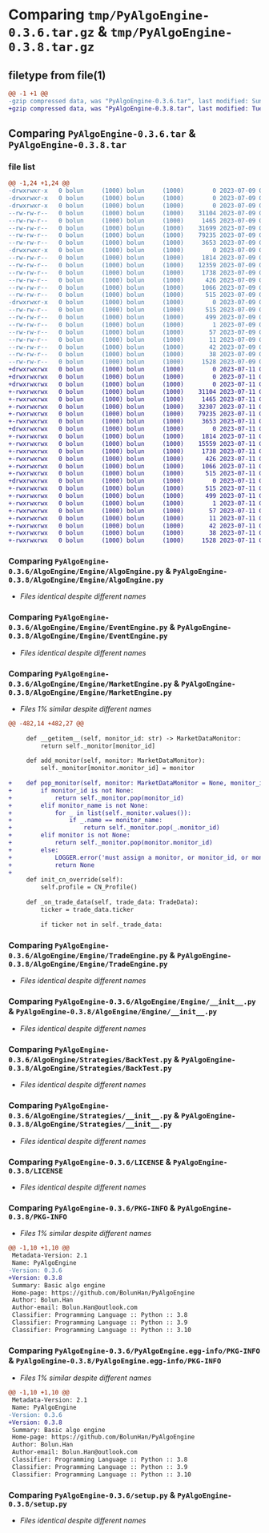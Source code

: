 # Comparing `tmp/PyAlgoEngine-0.3.6.tar.gz` & `tmp/PyAlgoEngine-0.3.8.tar.gz`

## filetype from file(1)

```diff
@@ -1 +1 @@
-gzip compressed data, was "PyAlgoEngine-0.3.6.tar", last modified: Sun Jul  9 05:29:43 2023, max compression
+gzip compressed data, was "PyAlgoEngine-0.3.8.tar", last modified: Tue Jul 11 07:46:16 2023, max compression
```

## Comparing `PyAlgoEngine-0.3.6.tar` & `PyAlgoEngine-0.3.8.tar`

### file list

```diff
@@ -1,24 +1,24 @@
-drwxrwxr-x   0 bolun     (1000) bolun     (1000)        0 2023-07-09 05:29:43.305027 PyAlgoEngine-0.3.6/
-drwxrwxr-x   0 bolun     (1000) bolun     (1000)        0 2023-07-09 05:29:43.301026 PyAlgoEngine-0.3.6/AlgoEngine/
-drwxrwxr-x   0 bolun     (1000) bolun     (1000)        0 2023-07-09 05:29:43.301026 PyAlgoEngine-0.3.6/AlgoEngine/Engine/
--rw-rw-r--   0 bolun     (1000) bolun     (1000)    31104 2023-07-09 04:44:22.000000 PyAlgoEngine-0.3.6/AlgoEngine/Engine/AlgoEngine.py
--rw-rw-r--   0 bolun     (1000) bolun     (1000)     1465 2023-07-09 04:44:22.000000 PyAlgoEngine-0.3.6/AlgoEngine/Engine/EventEngine.py
--rw-rw-r--   0 bolun     (1000) bolun     (1000)    31699 2023-07-09 05:24:08.000000 PyAlgoEngine-0.3.6/AlgoEngine/Engine/MarketEngine.py
--rw-rw-r--   0 bolun     (1000) bolun     (1000)    79235 2023-07-09 04:44:22.000000 PyAlgoEngine-0.3.6/AlgoEngine/Engine/TradeEngine.py
--rw-rw-r--   0 bolun     (1000) bolun     (1000)     3653 2023-07-09 04:44:22.000000 PyAlgoEngine-0.3.6/AlgoEngine/Engine/__init__.py
-drwxrwxr-x   0 bolun     (1000) bolun     (1000)        0 2023-07-09 05:29:43.301026 PyAlgoEngine-0.3.6/AlgoEngine/Strategies/
--rw-rw-r--   0 bolun     (1000) bolun     (1000)     1814 2023-07-09 04:44:22.000000 PyAlgoEngine-0.3.6/AlgoEngine/Strategies/BackTest.py
--rw-rw-r--   0 bolun     (1000) bolun     (1000)    12359 2023-07-09 04:44:22.000000 PyAlgoEngine-0.3.6/AlgoEngine/Strategies/_StrategyEngine.py
--rw-rw-r--   0 bolun     (1000) bolun     (1000)     1738 2023-07-09 04:44:22.000000 PyAlgoEngine-0.3.6/AlgoEngine/Strategies/__init__.py
--rw-rw-r--   0 bolun     (1000) bolun     (1000)      426 2023-07-09 05:27:54.000000 PyAlgoEngine-0.3.6/AlgoEngine/__init__.py
--rw-rw-r--   0 bolun     (1000) bolun     (1000)     1066 2023-07-09 04:44:22.000000 PyAlgoEngine-0.3.6/LICENSE
--rw-rw-r--   0 bolun     (1000) bolun     (1000)      515 2023-07-09 05:29:43.305027 PyAlgoEngine-0.3.6/PKG-INFO
-drwxrwxr-x   0 bolun     (1000) bolun     (1000)        0 2023-07-09 05:29:43.305027 PyAlgoEngine-0.3.6/PyAlgoEngine.egg-info/
--rw-rw-r--   0 bolun     (1000) bolun     (1000)      515 2023-07-09 05:29:43.000000 PyAlgoEngine-0.3.6/PyAlgoEngine.egg-info/PKG-INFO
--rw-rw-r--   0 bolun     (1000) bolun     (1000)      499 2023-07-09 05:29:43.000000 PyAlgoEngine-0.3.6/PyAlgoEngine.egg-info/SOURCES.txt
--rw-rw-r--   0 bolun     (1000) bolun     (1000)        1 2023-07-09 05:29:43.000000 PyAlgoEngine-0.3.6/PyAlgoEngine.egg-info/dependency_links.txt
--rw-rw-r--   0 bolun     (1000) bolun     (1000)       57 2023-07-09 05:29:43.000000 PyAlgoEngine-0.3.6/PyAlgoEngine.egg-info/requires.txt
--rw-rw-r--   0 bolun     (1000) bolun     (1000)       11 2023-07-09 05:29:43.000000 PyAlgoEngine-0.3.6/PyAlgoEngine.egg-info/top_level.txt
--rw-rw-r--   0 bolun     (1000) bolun     (1000)       42 2023-07-09 04:44:22.000000 PyAlgoEngine-0.3.6/README.md
--rw-rw-r--   0 bolun     (1000) bolun     (1000)       38 2023-07-09 05:29:43.305027 PyAlgoEngine-0.3.6/setup.cfg
--rw-rw-r--   0 bolun     (1000) bolun     (1000)     1528 2023-07-09 05:26:34.000000 PyAlgoEngine-0.3.6/setup.py
+drwxrwxrwx   0 bolun     (1000) bolun     (1000)        0 2023-07-11 07:46:16.644967 PyAlgoEngine-0.3.8/
+drwxrwxrwx   0 bolun     (1000) bolun     (1000)        0 2023-07-11 07:46:11.814647 PyAlgoEngine-0.3.8/AlgoEngine/
+drwxrwxrwx   0 bolun     (1000) bolun     (1000)        0 2023-07-11 07:46:13.912082 PyAlgoEngine-0.3.8/AlgoEngine/Engine/
+-rwxrwxrwx   0 bolun     (1000) bolun     (1000)    31104 2023-07-11 05:27:47.000000 PyAlgoEngine-0.3.8/AlgoEngine/Engine/AlgoEngine.py
+-rwxrwxrwx   0 bolun     (1000) bolun     (1000)     1465 2023-07-11 05:27:47.000000 PyAlgoEngine-0.3.8/AlgoEngine/Engine/EventEngine.py
+-rwxrwxrwx   0 bolun     (1000) bolun     (1000)    32307 2023-07-11 05:55:16.000000 PyAlgoEngine-0.3.8/AlgoEngine/Engine/MarketEngine.py
+-rwxrwxrwx   0 bolun     (1000) bolun     (1000)    79235 2023-07-11 05:27:47.000000 PyAlgoEngine-0.3.8/AlgoEngine/Engine/TradeEngine.py
+-rwxrwxrwx   0 bolun     (1000) bolun     (1000)     3653 2023-07-11 05:27:47.000000 PyAlgoEngine-0.3.8/AlgoEngine/Engine/__init__.py
+drwxrwxrwx   0 bolun     (1000) bolun     (1000)        0 2023-07-11 07:46:15.045077 PyAlgoEngine-0.3.8/AlgoEngine/Strategies/
+-rwxrwxrwx   0 bolun     (1000) bolun     (1000)     1814 2023-07-11 05:27:47.000000 PyAlgoEngine-0.3.8/AlgoEngine/Strategies/BackTest.py
+-rwxrwxrwx   0 bolun     (1000) bolun     (1000)    15559 2023-07-11 06:11:38.000000 PyAlgoEngine-0.3.8/AlgoEngine/Strategies/_StrategyEngine.py
+-rwxrwxrwx   0 bolun     (1000) bolun     (1000)     1738 2023-07-11 05:27:47.000000 PyAlgoEngine-0.3.8/AlgoEngine/Strategies/__init__.py
+-rwxrwxrwx   0 bolun     (1000) bolun     (1000)      426 2023-07-11 06:11:38.000000 PyAlgoEngine-0.3.8/AlgoEngine/__init__.py
+-rwxrwxrwx   0 bolun     (1000) bolun     (1000)     1066 2023-07-11 05:27:47.000000 PyAlgoEngine-0.3.8/LICENSE
+-rwxrwxrwx   0 bolun     (1000) bolun     (1000)      515 2023-07-11 07:46:16.616318 PyAlgoEngine-0.3.8/PKG-INFO
+drwxrwxrwx   0 bolun     (1000) bolun     (1000)        0 2023-07-11 07:46:16.361557 PyAlgoEngine-0.3.8/PyAlgoEngine.egg-info/
+-rwxrwxrwx   0 bolun     (1000) bolun     (1000)      515 2023-07-11 07:45:36.000000 PyAlgoEngine-0.3.8/PyAlgoEngine.egg-info/PKG-INFO
+-rwxrwxrwx   0 bolun     (1000) bolun     (1000)      499 2023-07-11 07:45:51.000000 PyAlgoEngine-0.3.8/PyAlgoEngine.egg-info/SOURCES.txt
+-rwxrwxrwx   0 bolun     (1000) bolun     (1000)        1 2023-07-11 07:45:36.000000 PyAlgoEngine-0.3.8/PyAlgoEngine.egg-info/dependency_links.txt
+-rwxrwxrwx   0 bolun     (1000) bolun     (1000)       57 2023-07-11 07:45:36.000000 PyAlgoEngine-0.3.8/PyAlgoEngine.egg-info/requires.txt
+-rwxrwxrwx   0 bolun     (1000) bolun     (1000)       11 2023-07-11 07:45:36.000000 PyAlgoEngine-0.3.8/PyAlgoEngine.egg-info/top_level.txt
+-rwxrwxrwx   0 bolun     (1000) bolun     (1000)       42 2023-07-11 05:27:47.000000 PyAlgoEngine-0.3.8/README.md
+-rwxrwxrwx   0 bolun     (1000) bolun     (1000)       38 2023-07-11 07:46:16.670220 PyAlgoEngine-0.3.8/setup.cfg
+-rwxrwxrwx   0 bolun     (1000) bolun     (1000)     1528 2023-07-11 05:27:47.000000 PyAlgoEngine-0.3.8/setup.py
```

### Comparing `PyAlgoEngine-0.3.6/AlgoEngine/Engine/AlgoEngine.py` & `PyAlgoEngine-0.3.8/AlgoEngine/Engine/AlgoEngine.py`

 * *Files identical despite different names*

### Comparing `PyAlgoEngine-0.3.6/AlgoEngine/Engine/EventEngine.py` & `PyAlgoEngine-0.3.8/AlgoEngine/Engine/EventEngine.py`

 * *Files identical despite different names*

### Comparing `PyAlgoEngine-0.3.6/AlgoEngine/Engine/MarketEngine.py` & `PyAlgoEngine-0.3.8/AlgoEngine/Engine/MarketEngine.py`

 * *Files 1% similar despite different names*

```diff
@@ -482,14 +482,27 @@
 
     def __getitem__(self, monitor_id: str) -> MarketDataMonitor:
         return self._monitor[monitor_id]
 
     def add_monitor(self, monitor: MarketDataMonitor):
         self._monitor[monitor.monitor_id] = monitor
 
+    def pop_monitor(self, monitor: MarketDataMonitor = None, monitor_id: str = None, monitor_name: str = None):
+        if monitor_id is not None:
+            return self._monitor.pop(monitor_id)
+        elif monitor_name is not None:
+            for _ in list(self._monitor.values()):
+                if _.name == monitor_name:
+                    return self._monitor.pop(_.monitor_id)
+        elif monitor is not None:
+            return self._monitor.pop(monitor.monitor_id)
+        else:
+            LOGGER.error('must assign a monitor, or monitor_id, or monitor_name to pop.')
+            return None
+
     def init_cn_override(self):
         self.profile = CN_Profile()
 
     def _on_trade_data(self, trade_data: TradeData):
         ticker = trade_data.ticker
 
         if ticker not in self._trade_data:
```

### Comparing `PyAlgoEngine-0.3.6/AlgoEngine/Engine/TradeEngine.py` & `PyAlgoEngine-0.3.8/AlgoEngine/Engine/TradeEngine.py`

 * *Files identical despite different names*

### Comparing `PyAlgoEngine-0.3.6/AlgoEngine/Engine/__init__.py` & `PyAlgoEngine-0.3.8/AlgoEngine/Engine/__init__.py`

 * *Files identical despite different names*

### Comparing `PyAlgoEngine-0.3.6/AlgoEngine/Strategies/BackTest.py` & `PyAlgoEngine-0.3.8/AlgoEngine/Strategies/BackTest.py`

 * *Files identical despite different names*

### Comparing `PyAlgoEngine-0.3.6/AlgoEngine/Strategies/__init__.py` & `PyAlgoEngine-0.3.8/AlgoEngine/Strategies/__init__.py`

 * *Files identical despite different names*

### Comparing `PyAlgoEngine-0.3.6/LICENSE` & `PyAlgoEngine-0.3.8/LICENSE`

 * *Files identical despite different names*

### Comparing `PyAlgoEngine-0.3.6/PKG-INFO` & `PyAlgoEngine-0.3.8/PKG-INFO`

 * *Files 1% similar despite different names*

```diff
@@ -1,10 +1,10 @@
 Metadata-Version: 2.1
 Name: PyAlgoEngine
-Version: 0.3.6
+Version: 0.3.8
 Summary: Basic algo engine
 Home-page: https://github.com/BolunHan/PyAlgoEngine
 Author: Bolun.Han
 Author-email: Bolun.Han@outlook.com
 Classifier: Programming Language :: Python :: 3.8
 Classifier: Programming Language :: Python :: 3.9
 Classifier: Programming Language :: Python :: 3.10
```

### Comparing `PyAlgoEngine-0.3.6/PyAlgoEngine.egg-info/PKG-INFO` & `PyAlgoEngine-0.3.8/PyAlgoEngine.egg-info/PKG-INFO`

 * *Files 1% similar despite different names*

```diff
@@ -1,10 +1,10 @@
 Metadata-Version: 2.1
 Name: PyAlgoEngine
-Version: 0.3.6
+Version: 0.3.8
 Summary: Basic algo engine
 Home-page: https://github.com/BolunHan/PyAlgoEngine
 Author: Bolun.Han
 Author-email: Bolun.Han@outlook.com
 Classifier: Programming Language :: Python :: 3.8
 Classifier: Programming Language :: Python :: 3.9
 Classifier: Programming Language :: Python :: 3.10
```

### Comparing `PyAlgoEngine-0.3.6/setup.py` & `PyAlgoEngine-0.3.8/setup.py`

 * *Files identical despite different names*

